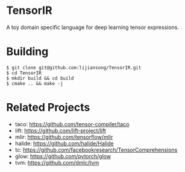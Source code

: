 # TensorIR

A toy domain specific language for deep learning tensor expressions.

# Building

```
$ git clone git@github.com:lijiansong/TensorIR.git
$ cd TensorIR
$ mkdir build && cd build
$ cmake .. && make -j
```

# Related Projects

- taco: <https://github.com/tensor-compiler/taco>
- lift: <https://github.com/lift-project/lift>
- mlir: <https://github.com/tensorflow/mlir>
- halide: <https://github.com/halide/Halide>
- tc: <https://github.com/facebookresearch/TensorComprehensions>
- glow: <https://github.com/pytorch/glow>
- tvm: <https://github.com/dmlc/tvm>
